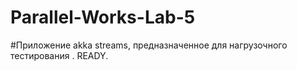 # Parallel-Works-Lab-5
#Приложение akka streams, предназначенное для нагрузочного тестирования .
READY.